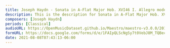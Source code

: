 ```yaml
---
title: Joseph Haydn - Sonata in A-Flat Major Hob. XVI46 I. Allegro moderato (1)
description: This is the description for Sonata in A-Flat Major Hob. XVI46 I. Allegro moderato by Joseph Haydn
composers: [Joseph Haydn]
periods: [Classical]
audioURL: https://OpenMusicDataset.github.io/Maestro/maestro-v3.0.0/2017/MIDI-Unprocessed_042_PIANO042_MID--AUDIO-split_07-06-17_Piano-e_1-02_wav--3.midi
formURL: https://docs.google.com/forms/d/e/1FAIpQLScNgSy7t0VebJ8M_TQBecqVw5v6DZhmA1fRZN-C55RMSDuLLw/viewform
date: 2021-08-08T07:43:13-06:00
---
```

